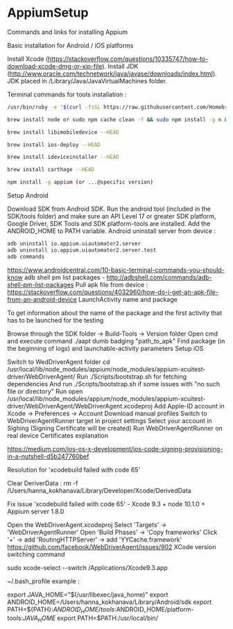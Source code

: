 # AppiumSetup
Commands and links for installing Appium 

Basic installation for Android / iOS platforms

Install Xcode (https://stackoverflow.com/questions/10335747/how-to-download-xcode-dmg-or-xip-file).
Install JDK (http://www.oracle.com/technetwork/java/javase/downloads/index.html). JDK placed in /Library/Java/JavaVirtualMachines folder.

Terminal commands for tools installation :

```bash
/usr/bin/ruby -e "$(curl -fsSL https://raw.githubusercontent.com/Homebrew/install/master/install)"

brew install node or sudo npm cache clean -f && sudo npm install -g n && sudo n 9.8.0 (https://nodejs.org/en/download/releases/)

brew install libimobiledevice --HEAD

brew install ios-deploy --HEAD

brew install ideviceinstaller --HEAD

brew install carthage --HEAD

npm install -g appium (or ...@specific version)
```

Setup Android

Download SDK from Android SDK.
Run the android tool (included in the SDK/tools folder) and make sure an API Level 17 or greater SDK platform, Google Driver, SDK Tools and SDK platform-tools are installed.
Add the ANDROID_HOME to PATH variable.
Android uninstall server from device :

```bash
adb uninstall io.appium.uiautomator2.server
adb uninstall io.appium.uiautomator2.server.test
adb commands
```

https://www.androidcentral.com/10-basic-terminal-commands-you-should-know
adb shell pm list packages - http://adbshell.com/commands/adb-shell-pm-list-packages
Pull apk file from device : https://stackoverflow.com/questions/4032960/how-do-i-get-an-apk-file-from-an-android-device
LaunchActivity name and package

To get information about the name of the package and the first activity that has to be launched for the testing

Browse through the SDK folder -> Build-Tools -> Version folder
Open cmd and execute command ./aapt dumb badging "path_to_apk"
Find package (in the beginning of logs) and launchable-activity parameters
Setup iOS

Switch to WedDriverAgent folder cd /usr/local/lib/node_modules/appium/node_modules/appium-xcuitest-driver/WebDriverAgent/
Run ./Scripts/bootstrap.sh for fetching dependencies
And run ./Scripts/bootstrap.sh if some issues with "no such file or directory"
Run open /usr/local/lib/node_modules/appium/node_modules/appium-xcuitest-driver/WebDriverAgent/WebDriverAgent.xcodeproj
Add Apple-ID account in Xcode -> Preferences -> Account
Download manual profiles
Switch to WebDriverAgentRunner target in project settings
Select your account in Sighing (Signing Certificate will be created)
Run WebDriverAgentRunner on real device
Certificates explanation

https://medium.com/ios-os-x-development/ios-code-signing-provisioning-in-a-nutshell-d5b247760bef

Resolution for 'xcodebuild failed with code 65'

Clear DeriverData : rm -f /Users/hanna_kokhanava/Library/Developer/Xcode/DerivedData

Fix issue 'xcodebuild failed with code 65' - Xcode 9.3 + node 10.1.0 + Appium server 1.8.0

Open the WebDriverAgent.xcodeproj
Select 'Targets' -> 'WebDriverAgentRunner'
Open 'Build Phases' -> 'Copy frameworks'
Click '+' -> add 'RoutingHTTPServer' -> add 'YYCache.framework'
https://github.com/facebook/WebDriverAgent/issues/902
XCode version switching command

sudo xcode-select --switch /Applications/Xcode9.3.app

~/.bash_profile example :

export JAVA_HOME="$(/usr/libexec/java_home)"
export ANDROID_HOME=/Users/hanna_kokhanava/Library/Android/sdk
export PATH=${PATH}:$ANDROID_HOME/tools:$ANDROID_HOME/platform-tools:$JAVA_HOME$
export PATH=$PATH:/usr/local/bin/
